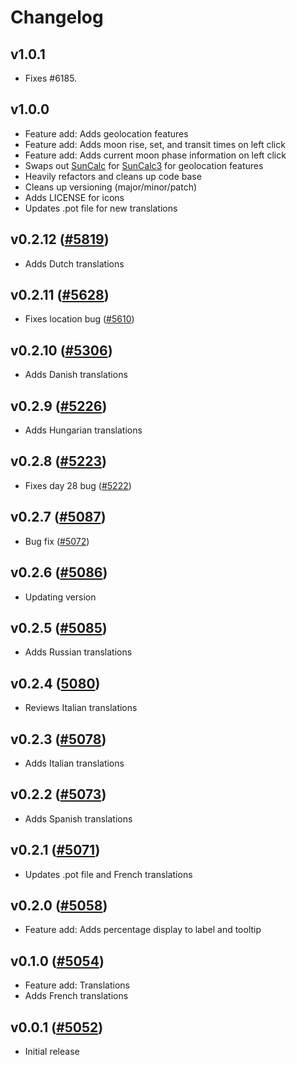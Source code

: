 # Changelog

## v1.0.1
- Fixes #6185.

## v1.0.0
- Feature add: Adds geolocation features
- Feature add: Adds moon rise, set, and transit times on left click
- Feature add: Adds current moon phase information on left click
- Swaps out [SunCalc](https://github.com/mourner/suncalc) for [SunCalc3](https://github.com/hypnos3/suncalc3) for geolocation features
- Heavily refactors and cleans up code base
- Cleans up versioning (major/minor/patch)
- Adds LICENSE for icons
- Updates .pot file for new translations

## v0.2.12 ([#5819](https://github.com/linuxmint/cinnamon-spices-applets/pull/5819))
- Adds Dutch translations

## v0.2.11 ([#5628](https://github.com/linuxmint/cinnamon-spices-applets/pull/5628))
- Fixes location bug ([#5610](https://github.com/linuxmint/cinnamon-spices-applets/issues/5610))

## v0.2.10 ([#5306](https://github.com/linuxmint/cinnamon-spices-applets/pull/5306))
- Adds Danish translations

## v0.2.9 ([#5226](https://github.com/linuxmint/cinnamon-spices-applets/pull/5226))
- Adds Hungarian translations

## v0.2.8 ([#5223](https://github.com/linuxmint/cinnamon-spices-applets/pull/5223))
- Fixes day 28 bug ([#5222](https://github.com/linuxmint/cinnamon-spices-applets/issues/5222))

## v0.2.7 ([#5087](https://github.com/linuxmint/cinnamon-spices-applets/issues/5087))
- Bug fix ([#5072](https://github.com/linuxmint/cinnamon-spices-applets/issues/5072))

## v0.2.6 ([#5086](https://github.com/linuxmint/cinnamon-spices-applets/pull/5086))
- Updating version

## v0.2.5 ([#5085](https://github.com/linuxmint/cinnamon-spices-applets/pull/5085))
- Adds Russian translations

## v0.2.4 ([5080](https://github.com/linuxmint/cinnamon-spices-applets/pull/5080))
- Reviews Italian translations

## v0.2.3 ([#5078](https://github.com/linuxmint/cinnamon-spices-applets/pull/5078))
- Adds Italian translations

## v0.2.2 ([#5073](https://github.com/linuxmint/cinnamon-spices-applets/pull/5073))
- Adds Spanish translations

## v0.2.1 ([#5071](https://github.com/linuxmint/cinnamon-spices-applets/pull/5071))
- Updates .pot file and French translations

## v0.2.0 ([#5058](https://github.com/linuxmint/cinnamon-spices-applets/pull/5058))
- Feature add: Adds percentage display to label and tooltip

## v0.1.0 ([#5054](https://github.com/linuxmint/cinnamon-spices-applets/pull/5054))
- Feature add: Translations
- Adds French translations

## v0.0.1 ([#5052](https://github.com/linuxmint/cinnamon-spices-applets/pull/5052))
- Initial release